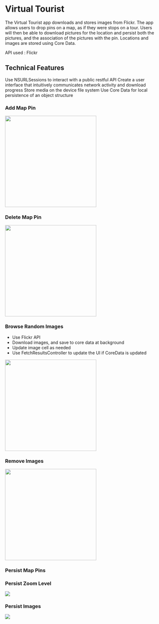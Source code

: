 # Virtual Tourist

The Virtual Tourist app downloads and stores images from Flickr. The app allows users to drop pins on a map, as if they were stops on a tour. Users will then be able to download pictures for the location and persist both the pictures, and the association of the pictures with the pin. Locations and images are stored using Core Data.

API used : Flickr

## Technical Features
Use NSURLSessions to interact with a public restful API
Create a user interface that intuitively communicates network activity and download progress
Store media on the device file system Use Core Data for local persistence of an object structure

### Add Map Pin
<img src="https://media.giphy.com/media/26Ff6cIIOEZVjfX9e/giphy.gif" width="300">

### Delete Map Pin
<img src="https://media.giphy.com/media/3ohjV0RGllpl69aSg8/giphy.gif" width="300">

### Browse Random Images
- Use Flickr API
- Download images, and save to core data at background
- Update image cell as needed
- Use FetchResultsController to update the UI if CoreData is updated

<img src="https://giphy.com/gifs/xUNda22g7cgaSjopXy/html5" width="300">

### Remove Images
<img src="https://media.giphy.com/media/3ohjUSK8rXNSdvrQQw/giphy.gif" width="300">

### Persist Map Pins

### Persist Zoom Level
<img src="https://media.giphy.com/media/3o6nV2PkSGgI6w4sms/giphy.gif">

### Persist Images
<img src="https://media.giphy.com/media/26Ff79Is1bSrb2kLe/giphy.gif">
